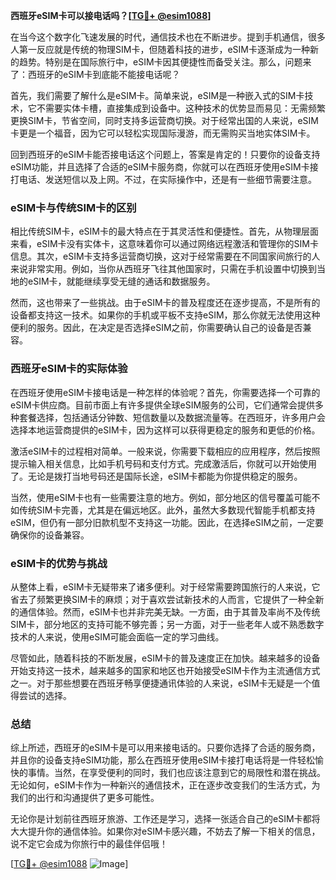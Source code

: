 **西班牙eSIM卡可以接电话吗？[[TG💪+ @esim1088](https://t.me/s/esim1088)]**

在当今这个数字化飞速发展的时代，通信技术也在不断进步。提到手机通信，很多人第一反应就是传统的物理SIM卡，但随着科技的进步，eSIM卡逐渐成为一种新的趋势。特别是在国际旅行中，eSIM卡因其便捷性而备受关注。那么，问题来了：西班牙的eSIM卡到底能不能接电话呢？

首先，我们需要了解什么是eSIM卡。简单来说，eSIM是一种嵌入式的SIM卡技术，它不需要实体卡槽，直接集成到设备中。这种技术的优势显而易见：无需频繁更换SIM卡，节省空间，同时支持多运营商切换。对于经常出国的人来说，eSIM卡更是一个福音，因为它可以轻松实现国际漫游，而无需购买当地实体SIM卡。

回到西班牙的eSIM卡能否接电话这个问题上，答案是肯定的！只要你的设备支持eSIM功能，并且选择了合适的eSIM卡服务商，你就可以在西班牙使用eSIM卡接打电话、发送短信以及上网。不过，在实际操作中，还是有一些细节需要注意。

### eSIM卡与传统SIM卡的区别

相比传统SIM卡，eSIM卡的最大特点在于其灵活性和便捷性。首先，从物理层面来看，eSIM卡没有实体卡，这意味着你可以通过网络远程激活和管理你的SIM卡信息。其次，eSIM卡支持多运营商切换，这对于经常需要在不同国家间旅行的人来说非常实用。例如，当你从西班牙飞往其他国家时，只需在手机设置中切换到当地的eSIM卡，就能继续享受无缝的通话和数据服务。

然而，这也带来了一些挑战。由于eSIM卡的普及程度还在逐步提高，不是所有的设备都支持这一技术。如果你的手机或平板不支持eSIM，那么你就无法使用这种便利的服务。因此，在决定是否选择eSIM之前，你需要确认自己的设备是否兼容。

### 西班牙eSIM卡的实际体验

在西班牙使用eSIM卡接电话是一种怎样的体验呢？首先，你需要选择一个可靠的eSIM卡供应商。目前市面上有许多提供全球eSIM服务的公司，它们通常会提供多种套餐选择，包括通话分钟数、短信数量以及数据流量等。在西班牙，许多用户会选择本地运营商提供的eSIM卡，因为这样可以获得更稳定的服务和更低的价格。

激活eSIM卡的过程相对简单。一般来说，你需要下载相应的应用程序，然后按照提示输入相关信息，比如手机号码和支付方式。完成激活后，你就可以开始使用了。无论是拨打当地号码还是国际长途，eSIM卡都能为你提供稳定的服务。

当然，使用eSIM卡也有一些需要注意的地方。例如，部分地区的信号覆盖可能不如传统SIM卡完善，尤其是在偏远地区。此外，虽然大多数现代智能手机都支持eSIM，但仍有一部分旧款机型不支持这一功能。因此，在选择eSIM之前，一定要确保你的设备兼容。

### eSIM卡的优势与挑战

从整体上看，eSIM卡无疑带来了诸多便利。对于经常需要跨国旅行的人来说，它省去了频繁更换SIM卡的麻烦；对于喜欢尝试新技术的人而言，它提供了一种全新的通信体验。然而，eSIM卡也并非完美无缺。一方面，由于其普及率尚不及传统SIM卡，部分地区的支持可能不够完善；另一方面，对于一些老年人或不熟悉数字技术的人来说，使用eSIM可能会面临一定的学习曲线。

尽管如此，随着科技的不断发展，eSIM卡的普及速度正在加快。越来越多的设备开始支持这一技术，越来越多的国家和地区也开始接受eSIM卡作为主流通信方式之一。对于那些想要在西班牙畅享便捷通讯体验的人来说，eSIM卡无疑是一个值得尝试的选择。

### 总结

综上所述，西班牙的eSIM卡是可以用来接电话的。只要你选择了合适的服务商，并且你的设备支持eSIM功能，那么在西班牙使用eSIM卡接打电话将是一件轻松愉快的事情。当然，在享受便利的同时，我们也应该注意到它的局限性和潜在挑战。无论如何，eSIM卡作为一种新兴的通信技术，正在逐步改变我们的生活方式，为我们的出行和沟通提供了更多可能性。

无论你是计划前往西班牙旅游、工作还是学习，选择一张适合自己的eSIM卡都将大大提升你的通信体验。如果你对eSIM卡感兴趣，不妨去了解一下相关的信息，说不定它会成为你旅行中的最佳伴侣哦！

[[TG💪+ @esim1088](https://t.me/s/esim1088) ![Image](https://i.postimg.cc/4NQfJmqS/Snipaste-2025-05-13-00-14-12.png)]